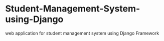 # Student-Management-System-using-Django
web application for student management system using Django Framework
